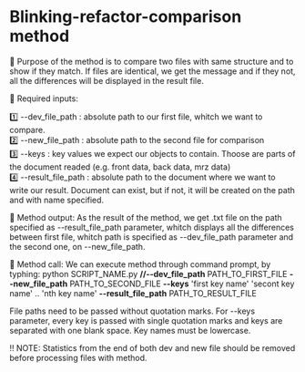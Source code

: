 # Blinking-refactor-comparison method

🔷 Purpose of the method is to compare two files with same structure and to show if they match. If files are identical, we get the message and if they not, all the differences will be displayed in the result file.

🔷 Required inputs:

1️⃣ --dev_file_path : absolute path to our first file, whitch we want to compare.<br/>
2️⃣ --new_file_path : absolute path to the second file for comparison<br/>
3️⃣ --keys : key values we expect our objects to contain. Thoose are parts of the document readed (e.g. front data, back data, mrz data)<br/>
4️⃣ --result_file_path : absolute path to the document where we want to write our result. Document can exist, but if not, it will be created on the path and with name specified.<br/>


🔷 Method output: As the result of the method, we get .txt file on the path specified as --result_file_path parameter, whitch displays all the differences between first file, whitch path is specified as --dev_file_path parameter and the second one, on --new_file_path.

🔷 Method call: We can execute method through command prompt, by typhing: 
  python SCRIPT_NAME.py **//--dev_file_path** PATH_TO_FIRST_FILE **--new_file_path** PATH_TO_SECOND_FILE **--keys** 'first key name' 'secont key name' .. 'nth key     name' **--result_file_path** PATH_TO_RESULT_FILE
  
  File paths need to be passed without quotation marks. For --keys parameter, every key is passed with single quotation marks and keys are separated with one blank   space. Key names must be lowercase.
  
  ‼️ NOTE: Statistics from the end of both dev and new file should be removed before processing files with method.
  

